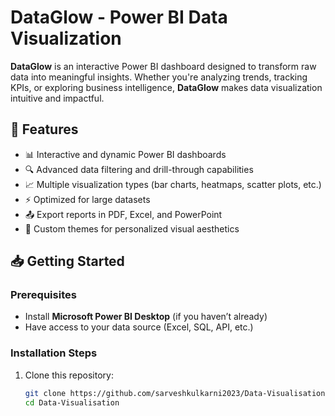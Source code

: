 # DataGlow - Power BI Data Visualization

**DataGlow** is an interactive Power BI dashboard designed to transform raw data into meaningful insights. Whether you're analyzing trends, tracking KPIs, or exploring business intelligence, **DataGlow** makes data visualization intuitive and impactful.

## 🚀 Features

- 📊 Interactive and dynamic Power BI dashboards  
- 🔍 Advanced data filtering and drill-through capabilities  
- 📈 Multiple visualization types (bar charts, heatmaps, scatter plots, etc.)  
- ⚡ Optimized for large datasets  
- 📤 Export reports in PDF, Excel, and PowerPoint  
- 🎨 Custom themes for personalized visual aesthetics  

## 📥 Getting Started

### Prerequisites
- Install **Microsoft Power BI Desktop** (if you haven’t already)
- Have access to your data source (Excel, SQL, API, etc.)

### Installation Steps

1. Clone this repository:
   ```bash
   git clone https://github.com/sarveshkulkarni2023/Data-Visualisation.git
   cd Data-Visualisation
